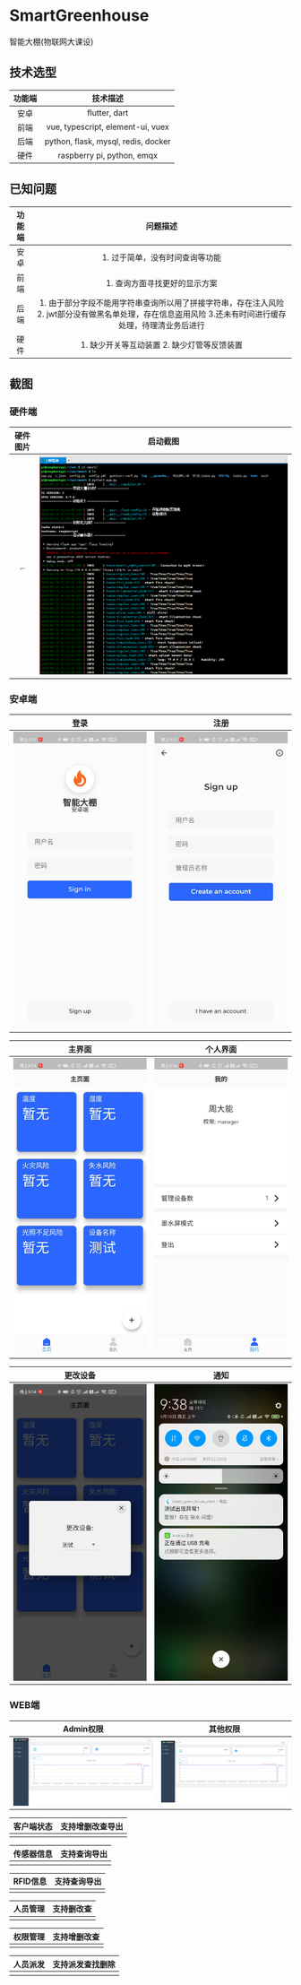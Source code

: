 # SmartGreenhouse
智能大棚(物联网大课设)

## 技术选型

| 功能端 |              技术描述               |
| :----: | :---------------------------------: |
|  安卓  |            flutter, dart            |
|  前端  |  vue, typescript, element-ui, vuex  |
|  后端  | python, flask, mysql, redis, docker |
|  硬件  |     raspberry pi, python, emqx      |



## 已知问题

| 功能端 |                           问题描述                           |
| :----: | :----------------------------------------------------------: |
|  安卓  |               1. 过于简单，没有时间查询等功能                |
|  前端  |                1. 查询方面寻找更好的显示方案                 |
|  后端  | 1. 由于部分字段不能用字符串查询所以用了拼接字符串，存在注入风险 2. jwt部分没有做黑名单处理，存在信息盗用风险 3.还未有时间进行缓存处理，待理清业务后进行 |
|  硬件  |         1. 缺少开关等互动装置 2. 缺少灯管等反馈装置          |

## 截图

### 硬件端

|                        硬件图片                         |                 启动截图                  |
| :-----------------------------------------------------: | :---------------------------------------: |
| <img src="./pics/h1.jpg" alt="h1" style="zoom: 25%;" /> | ![image-20200919214656536](./pics/h2.png) |

### 安卓端

|       登录       |       注册       |
| :--------------: | :--------------: |
| ![](pics/a1.jpg) | ![](pics/a2.jpg) |

|      主界面      |     个人界面     |
| :--------------: | :--------------: |
| ![](pics/a3.jpg) | ![](pics/a4.jpg) |

|     更改设备     |        通知        |
| :--------------: | :----------------: |
| ![](pics/a5.jpg) | ![](./pics/a6.jpg) |

### WEB端

|     Admin权限      |      其他权限      |
| :----------------: | :----------------: |
| ![](./pics/w1.png) | ![](./pics/w2.png) |

| 客户端状态 | 支持增删改查导出 |
| :--------: | :--------------: |
|            |                  |

| 传感器信息 | 支持查询导出 |
| :--------: | :----------: |
|            |              |

| RFID信息 | 支持查询导出 |
| :------: | :----------: |
|          |              |

| 人员管理 | 支持删改查 |
| :------: | :--------: |
|          |            |

| 权限管理 | 支持增删改查 |
| :------: | :----------: |
|          |              |

| 人员派发 | 支持派发查找删除 |
| :------: | :--------------: |
|          |                  |